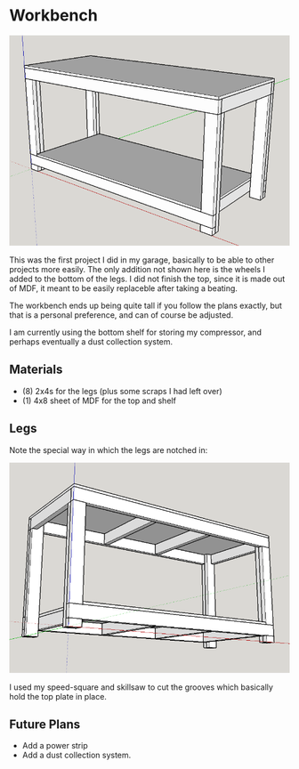 # Workbench #

![Workbench](./workbench.png)

This was the first project I did in my garage, basically to be able to other
projects more easily. The only addition not shown here is the wheels I added
to the bottom of the legs. I did not finish the top, since it is made out of
MDF, it meant to be easily replaceble after taking a beating.

The workbench ends up being quite tall if you follow the plans exactly, but
that is a personal preference, and can of course be adjusted.

I am currently using the bottom shelf for storing my compressor, and perhaps
eventually a dust collection system.

## Materials ##

- (8) 2x4s for the legs (plus some scraps I had left over)
- (1) 4x8 sheet of MDF for the top and shelf

## Legs ##

Note the special way in which the legs are notched in:

![Workbench Legs](./workbench_legs.png)

I used my speed-square and skillsaw to cut the grooves which basically hold the
top plate in place.

## Future Plans ##

- Add a power strip
- Add a dust collection system.
